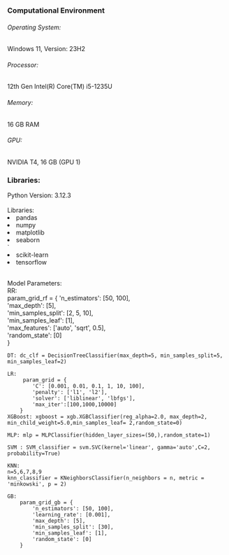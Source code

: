 <h3> Computational Environment</h3>
<h6>Operating System:</h6> Windows 11, Version: 23H2
<h6>Processor:</h6> 12th Gen Intel(R) Core(TM) i5-1235U
<h6>Memory:</h6> 16 GB RAM
<h6>GPU:</h6> NVIDIA T4, 16 GB (GPU 1)
<h3> Libraries: </h3>
Python Version: 3.12.3 <br><br>
Libraries:<br>
	<li>pandas</li>
	<li>numpy</li> 
 	<li>matplotlib</li>
  	<li>seaborn</li>
   `	<li>scikit-learn</li>
   	<li>tensorflow</li>
<br>

Model Parameters: <br>
	RR:  
		param_grid_rf = {
		    'n_estimators': [50, 100],  <br>
		    'max_depth': [5], <br>
		    'min_samples_split': [2, 5, 10],  <br>
		    'min_samples_leaf': [1],<br>
		    'max_features': ['auto', 'sqrt', 0.5],<br>
		    'random_state': [0] <br>
		} 
  
	DT: dc_clf = DecisionTreeClassifier(max_depth=5, min_samples_split=5, min_samples_leaf=2)
 
	LR: 
		 param_grid = {
		    'C': [0.001, 0.01, 0.1, 1, 10, 100],
		    'penalty': ['l1', 'l2'],
		    'solver': ['liblinear', 'lbfgs'],
		    'max_iter':[100,1000,10000]
		}
	XGBoost: xgboost = xgb.XGBClassifier(reg_alpha=2.0, max_depth=2, min_child_weight=5.0,min_samples_leaf= 2,random_state=0)
 
	MLP: mlp = MLPClassifier(hidden_layer_sizes=(50,),random_state=1)

	SVM : SVM_classifier = svm.SVC(kernel='linear', gamma='auto',C=2, probability=True)
	
 	KNN:
	n=5,6,7,8,9
	knn_classifier = KNeighborsClassifier(n_neighbors = n, metric = 'minkowski', p = 2)

	GB:
		param_grid_gb = {
		    'n_estimators': [50, 100],
		    'learning_rate': [0.001],
		    'max_depth': [5],
		    'min_samples_split': [30],
		    'min_samples_leaf': [1],
		    'random_state': [0]
		}
